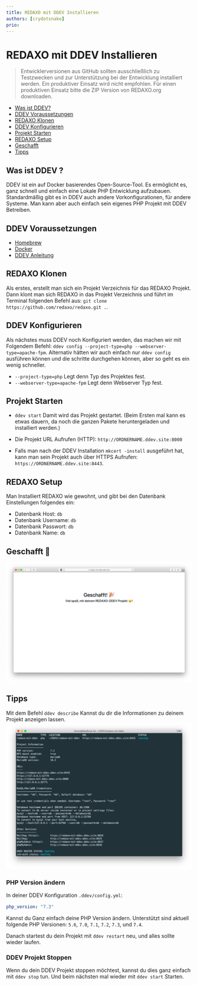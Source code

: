 ```yaml
---
title: REDAXO mit DDEV Installieren
authors: [crydotsnake]
prio:
---
```


# REDAXO mit DDEV Installieren

> Entwicklerversionen aus GitHub sollten ausschließlich zu Testzwecken und zur Unterstützung bei der Entwicklung installiert werden. Ein produktiver Einsatz wird nicht empfohlen. Für einen produktiven Einsatz bitte die ZIP Version von REDAXO.org downloaden.

- [Was ist DDEV?](#was-ist-ddev)
- [DDEV Voraussetzungen](#ddev-voraussetzungen)
- [REDAXO Klonen](#redaxo-klonen)
- [DDEV Konfigurieren](#ddev-konfigurieren)
- [Projekt Starten](#projekt-starten)
- [REDAXO Setup](#redaxo-setup)
- [Geschafft](#geschafft)
- [Tipps](#tipps)

<a name="was-ist-ddev"></a>
## Was ist DDEV ?

DDEV ist ein auf Docker basierendes Open-Source-Tool. Es ermöglicht es, ganz schnell und einfach eine Lokale PHP Entwicklung aufzubauen. Standardmäßig gibt es in DDEV auch andere Vorkonfigurationen, für andere Systeme. Man kann aber auch einfach sein eigenes PHP Projekt mit DDEV Betreiben.

<a name="ddev-voraussetzungen"></a>
## DDEV Voraussetzungen

- [Homebrew](https://brew.sh/index_de)
- [Docker](https://docker.com)
- [DDEV Anleitung](https://ddev.readthedocs.io/en/stable/)

<a name="redaxo-klonen"></a>
## REDAXO Klonen

Als erstes, erstellt man sich ein Projekt Verzeichnis für das REDAXO Projekt. Dann klont man sich REDAXO in das Projekt Verzeichnis und führt im Terminal folgenden Befehl aus: `git clone https://github.com/redaxo/redaxo.git .`.

<a name="ddev-konfigurieren"></a>
## DDEV Konfigurieren

Als nächstes muss DDEV noch Konfiguriert werden, das machen wir mit Folgendem Befehl:
`ddev config --project-type=php --webserver-type=apache-fpm`. Alternativ hätten wir auch einfach nur `ddev config` ausführen können und die schritte durchgehen können, aber so geht es ein wenig schneller.

- `--project-type=php` Legt denn Typ des Projektes fest.
- `--webserver-type=apache-fpm` Legt denn Webserver Typ fest.

<a name="projekt-starten"></a>
## Projekt Starten

- `ddev start` Damit wird das Projekt gestartet. (Beim Ersten mal kann es etwas dauern, da noch die ganzen Pakete heruntergeladen und installiert werden.)

- Die Projekt URL Aufrufen (HTTP): `http://ORDNERNAME.ddev.site:8000`
 - Falls man nach der DDEV Installation `mkcert -install` ausgeführt hat, kann man sein Projekt auch über HTTPS Aufrufen: `https://ORDNERNAME.ddev.site:8443`.

<a name="redaxo-setup"></a>
## REDAXO Setup

Man Installiert REDAXO wie gewohnt, und gibt bei den Datenbank Einstellungen folgendes ein:

- Datenbank Host: `db`
- Datenbank Username: `db`
- Datenbank Passwort: `db`
- Datenbank Name: `db`

<a name="geschafft"></a>
## Geschafft 🎉

![](https://raw.githubusercontent.com/FriendsOfREDAXO/tricks/master/screenshots/redaxo_ddev/redaxo_ddev_tada.png)

<a name="tipps"></a>
## Tipps

Mit dem Befehl `ddev describe` Kannst du dir die Informationen zu deinem Projekt anzeigen lassen.
![](https://raw.githubusercontent.com/FriendsOfREDAXO/tricks/master/screenshots/redaxo_ddev/redaxo_ddev_projekt_infos.png)

### PHP Version ändern

In deiner DDEV Konfiguration `.ddev/config.yml`:

```yaml
php_version: "7.3"
```

Kannst du Ganz einfach deine PHP Version ändern. Unterstützt sind aktuell folgende PHP Versionen: `5.6`, `7.0`, `7.1`, `7.2`, `7.3`, und `7.4`. 

Danach startest du dein Projekt mit `ddev restart` neu, und alles sollte wieder laufen.

### DDEV Projekt Stoppen

Wenn du dein DDEV Projekt stoppen möchtest, kannst du dies ganz einfach mit `ddev stop` tun. Und beim nächsten mal wieder mit `ddev start` Starten.
